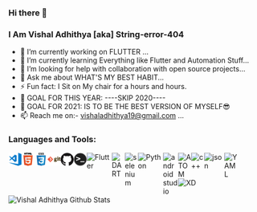 ### Hi there 👋

### I Am Vishal Adhithya [aka] String-error-404 



- 🔭 I’m currently working on FLUTTER ...
- 🌱 I’m currently learning Everything like Flutter and Automation Stuff...
- 🤔 I’m looking for help with collaboration with open source projects...
- 💬 Ask me about WHAT'S MY BEST HABIT...
- ⚡ Fun fact: I Sit on My chair for a hours and hours.
- 🥅 GOAL FOR THIS YEAR: ----SKIP 2020----
- 🥅 GOAL FOR 2021: IS TO BE THE BEST VERSION OF MYSELF😎
- 📫 Reach me on:- vishaladhithya19@gmail.com ...


### Languages and Tools:

<img align="left" alt="Visual Studio Code" width="26px" src="https://raw.githubusercontent.com/github/explore/80688e429a7d4ef2fca1e82350fe8e3517d3494d/topics/visual-studio-code/visual-studio-code.png" />
<img align="left" alt="HTML5" width="26px" src="https://raw.githubusercontent.com/github/explore/80688e429a7d4ef2fca1e82350fe8e3517d3494d/topics/html/html.png" />
<img align="left" alt="CSS3" width="26px" src="https://raw.githubusercontent.com/github/explore/80688e429a7d4ef2fca1e82350fe8e3517d3494d/topics/css/css.png" />
<img align="left" alt="Git" width="26px" src="https://raw.githubusercontent.com/github/explore/80688e429a7d4ef2fca1e82350fe8e3517d3494d/topics/git/git.png" />
<img align="left" alt="GitHub" width="26px" src="https://raw.githubusercontent.com/github/explore/78df643247d429f6cc873026c0622819ad797942/topics/github/github.png" />
<img align="left" alt="terminal" width="26px" src="https://raw.githubusercontent.com/github/explore/80688e429a7d4ef2fca1e82350fe8e3517d3494d/topics/terminal/terminal.png" />
<img align="left" alt="Flutter" width="50px" src="https://miro.medium.com/max/700/1*TkNd1PwwwdBi9Z3kdG5Hng.png" />
<img align="left" alt="DART" width="26px" src="https://www.kindpng.com/picc/m/176-1766682_dart-programming-language-hd-png-download.png" />

<img align="left" alt="selenium" width="26px" src="https://www.pngkit.com/png/detail/824-8249199_drag-and-drop-action-in-selenium-webdriver-selenium.png" />
<img align="left" alt="Python" width="50px" src="https://banner2.cleanpng.com/20180712/yka/kisspng-professional-python-programmer-computer-programmin-python-logo-download-5b47725c1cc0d6.3474912915314089881178.jpg" />
<img align="left" alt="android studio" width="30px" src="https://upload.wikimedia.org/wikipedia/commons/thumb/3/34/Android_Studio_icon.svg/1200px-Android_Studio_icon.svg.png" />
<img align="left" alt="ATOM" width="26px" src="https://cdn.freebiesupply.com/logos/large/2x/atom-4-logo-png-transparent.png" />
<img align="left" alt="c++" width="26" src="https://raw.githubusercontent.com/isocpp/logos/master/cpp_logo.png" />
<img align="left" alt="json" width="40" src="https://img2.pngio.com/json-file-free-interface-icons-json-png-1200_630.png" />
<img align="left" alt="YAML" width="26" src="https://www.simultrans.com/hubfs/Blog%20Images%202017/yaml.png" />
<img align="left" alt="XD" width="50" src="https://www.subtraction.com/wp-content/uploads/2018/05/2018-05-14-adobe-xd-logo.png" />




<br />

<br />

<img align="left" alt="Vishal Adhithya Github Stats" src="https://github-readme-stats.vercel.app/api?username=String-error-404&show_icons=true&hide_border=true&" />



